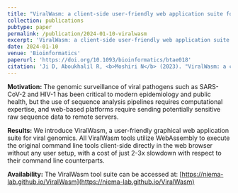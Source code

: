 ```yaml
---
title: "ViralWasm: a client-side user-friendly web application suite for viral genomics"
collection: publications
pubtype: paper
permalink: /publication/2024-01-10-viralwasm
excerpt: 'ViralWasm: a client-side user-friendly web application suite for viral genomics'
date: 2024-01-10
venue: 'Bioinformatics'
paperurl: 'https://doi.org/10.1093/bioinformatics/btae018'
citation: 'Ji D, Aboukhalil R, <b>Moshiri N</b> (2023). "ViralWasm: a client-side user-friendly web application suite for viral genomics." <i>Bioinformatics</i>. btae018. <a href="https://doi.org/10.1093/bioinformatics/btae018" target="_blank">doi:10.1093/bioinformatics/btae018</a>'
---
```

**Motivation:** The genomic surveillance of viral pathogens such as SARS-CoV-2 and HIV-1 has been critical to modern epidemiology and public health, but the use of sequence analysis pipelines requires computational expertise, and web-based platforms require sending potentially sensitive raw sequence data to remote servers.

**Results:** We introduce ViralWasm, a user-friendly graphical web application suite for viral genomics. All ViralWasm tools utilize WebAssembly to execute the original command line tools client-side directly in the web browser without any user setup, with a cost of just 2-3x slowdown with respect to their command line counterparts.

**Availability:** The ViralWasm tool suite can be accessed at: [https://niema-lab.github.io/ViralWasm](https://niema-lab.github.io/ViralWasm)
